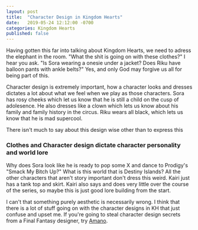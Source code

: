 ```yaml
---
layout: post
title:  "Character Design in Kingdom Hearts"
date:   2019-05-24 12:12:00 -0700
categories: Kingdom Hearts
published: false
---
```


Having gotten this far into talking about Kingdom Hearts, we need to adress the elephant in the room. "What the shit is going on with these clothes?" I hear you ask. "Is Sora wearing a onesie under a jacket? Does Riku have balloon pants with ankle belts?" Yes, and only God may forgive us all for being part of this.

Character design is extremely important, how a character looks and dresses dictates a lot about what we feel when we play as those characters. Sora has rosy cheeks which let us know that he is still a child on the cusp of adolesence. He also dresses like a clown which lets us know about his family and family history in the circus. Riku wears all black, which lets us know that he is mad supercool.

There isn't much to say about this design wise other than to express this

### Clothes and Character design dictate character personality and world lore

Why does Sora look like he is ready to pop some X and dance to Prodigy's "Smack My Bitch Up?" What is this world that is Destiny Islands? All the other characters that aren't story important don't dress this weird. Kairi just has a tank top and skirt. Kairi also says and does very little over the course of the series, so maybe this is just good lore building from the start.

I can't that something purely aesthetic is necessarily wrong. I think that there is a lot of stuff going on with the character designs in KH that just confuse and upset me. If you're going to steal character design secrets from a Final Fantasy designer, try [Amano][amano].


[amano]: http://1.bp.blogspot.com/-ut3-OldvBrs/VD705hCYzvI/AAAAAAADS3U/s-QjQLxApPg/s1600/%E5%A4%A9%E9%87%8E%2B%E5%98%89%E5%AD%9D(Yoshitaka%2BAmano)-www.kaifineart.com-1.jpg








